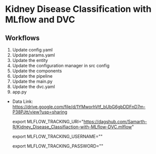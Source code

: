 # Kidney Disease Classification with MLflow and DVC

## Workflows

1. Update config.yaml
2. Update params.yaml
3. Update the entity
4. Update the configuration manager in src config
5. Update the components
6. Update the pipeline
7. Update the main.py
8. Update the dvc.yaml
9. app.py

- Data Link: https://drive.google.com/file/d/1YMworhVtf_bUbG6gbDDFnD7m-P38PJtt/view?usp=sharing

  export MLFLOW_TRACKING_URI="https://dagshub.com/Samarth-R/Kidney_Disease_Classifiaction-with-MLflow-DVC.mlflow"

  export MLFLOW_TRACKING_USERNAME="<username>"

  export MLFLOW_TRACKING_PASSWORD="<your-password>"
